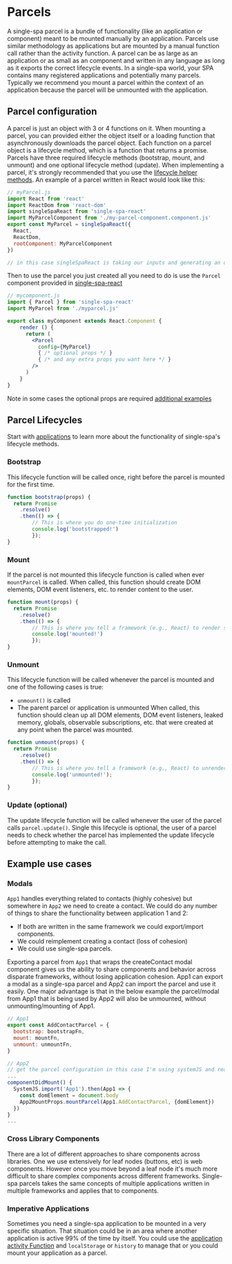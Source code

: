 # Parcels

A single-spa parcel is a bundle of functionality (like an application or component) meant to be mounted manually 
by an application. Parcels use similar methodology as applications but are mounted by a manual function call rather than the activity function.
A parcel can be as large as an application or as small as an component and written in 
any language as long as it exports the correct lifecycle events. In a single-spa world, your SPA contains 
many registered applications and potentially many parcels. Typically we recommend you mount a parcel within 
the context of an application because the parcel will be unmounted with the application.

## Parcel configuration
A parcel is just an object with 3 or 4 functions on it. When mounting a parcel, you can provided either the object itself or a loading function that asynchronously downloads the parcel object.
Each function on a parcel object is a lifecycle method, which is a function that returns a promise. Parcels have three required lifecycle methods (bootstrap, mount, and unmount) and one optional lifecycle method (update).
When implementing a parcel, it's strongly recommended that you use the [lifecycle helper methods](/docs/single-spa-ecosystem.md#help-for-frameworks).
An example of a parcel written in React would look like this:
```js
// myParcel.js
import React from 'react'
import ReactDom from 'react-dom'
import singleSpaReact from 'single-spa-react'
import MyParcelComponent from './my-parcel-component.component.js'
export const MyParcel = singleSpaReact({
  React,
  ReactDom,
  rootComponent: MyParcelComponent
})

// in this case singleSpaReact is taking our inputs and generating an object with the required lifecycles.
```
Then to use the parcel you just created all you need to do is use the `Parcel` component provided in [single-spa-react](https://github.com/CanopyTax/single-spa-react#parcels)
```jsx
// mycomponent.js
import { Parcel } from 'single-spa-react'
import MyParcel from './myparcel.js'

export class myComponent extends React.Component {
    render () {
      return (
        <Parcel
          config={MyParcel}
          { /* optional props */ }
          { /* and any extra props you want here */ }
        />
      )
    }
}
```
Note in some cases the optional props are required [additional examples](https://github.com/CanopyTax/single-spa-react#examples)

## Parcel Lifecycles
Start with [applications](/docs/applications.md#registered-application-lifecycle) to learn more about the functionality of single-spa's lifecycle methods.

### Bootstrap
This lifecycle function will be called once, right before the parcel is
mounted for the first time.

```js
function bootstrap(props) {
  return Promise
    .resolve()
    .then(() => {
        // This is where you do one-time initialization
        console.log('bootstrapped!')
        });
}
```

### Mount
If the parcel is not mounted this lifecycle function is called when ever `mountParcel` is called. When 
called, this function should create DOM elements, DOM event listeners, etc. to render content to the user.

```js
function mount(props) {
  return Promise
    .resolve()
    .then(() => {
        // This is where you tell a framework (e.g., React) to render some ui to the dom
        console.log('mounted!')
        });
}
```

### Unmount
This lifecycle function will be called whenever the parcel is mounted and one of the following cases is true:
- `unmount()` is called
- The parent parcel or application is unmounted
When called, this function should clean up all DOM elements, DOM event listeners, leaked memory, globals, 
observable subscriptions, etc. that were created at any point when the parcel was mounted.

```js
function unmount(props) {
  return Promise
    .resolve()
    .then(() => {
        // This is where you tell a framework (e.g., React) to unrender some ui from the dom
        console.log('unmounted!');
        });
}
```

### Update (optional)
The update lifecycle function will be called whenever the user of the parcel calls `parcel.update()`.
Single this lifecycle is optional, the user of a parcel needs to check whether the parcel has implemented the update lifecycle before attempting to make the call.

## Example use cases

### Modals
`App1` handles everything related to contacts (highly cohesive) but somewhere in `App2` we need to create a contact.
We could do any number of things to share the functionality between application 1 and 2: 
- If both are written in the same framework we could export/import components.
- We could reimplement creating a contact (loss of cohesion)
- We could use single-spa parcels.

Exporting a parcel from `App1` that wraps the createContact modal component gives us the ability to share components and behavior across disparate frameworks, without losing application cohesion.
App1 can export a modal as a single-spa parcel and App2 can import the parcel and use it easily. One major advantage is that in the below example
the parcel/modal from App1 that is being used by App2 will also be unmounted, without unmounting/mounting of App1.

```js
// App1
export const AddContactParcel = {
  bootstrap: bootstrapFn,
  mount: mountFn,
  unmount: unmountFn,
}

// App2
// get the parcel configuration in this case I'm using systemJS and react
...
componentDidMount() {
  SystemJS.import('App1').then(App1 => {
    const domElement = document.body
    App2MountProps.mountParcel(App1.AddContactParcel, {domElement})
  })
}
...

```

### Cross Library Components

There are a lot of different approaches to share components across libraries. One we use extensively 
for leaf nodes (buttons, etc) is web components. However once you move beyond a leaf node it's much more difficult 
to share complex components across different frameworks. Single-spa parcels takes the same concepts of multiple 
applications written in multiple frameworks and applies that to components.

### Imperative Applications

Sometimes you need a single-spa application to be mounted in a very specific situation. That situation 
could be in an area where another application is active 99% of the time by itself. You could use the [application activity Function](/docs/single-spa-config.md#activity-function)
and `localStorage` or `history` to manage that or you could mount your application as a parcel.

